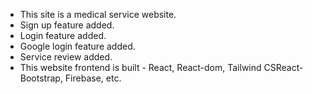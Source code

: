 * This site is a medical service website.
* Sign up feature added.
* Login feature added.
* Google login feature added.
* Service review added.
* This website frontend is built  - React,  React-dom, Tailwind CSReact-Bootstrap, Firebase, etc.